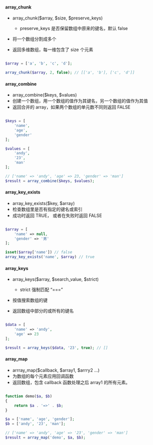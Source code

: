 
#### array_chunk

- array_chunk($array, $size, $preserve_keys)
    - preserve_keys 是否保留数组中原来的键名，默认 false

- 将一个数组分割成多个
- 返回多维数组，每一维包含了 size 个元素

```php

$array = ['a', 'b', 'c', 'd'];

array_chunk($array, 2, false); // [['a', 'b'], ['c', 'd']]

```

#### array_combine

- array_combine($keys, $values)
- 创建一个数组，用一个数组的值作为其键名，另一个数组的值作为其值
- 返回合并的 array，如果两个数组的单元数不同则返回 FALSE

```php

$keys = [
    'name',
    'age',
    'gender'
];

$values = [
    'andy',
    '23',
    'man'
];

// ['name' => 'andy', 'age' => 23, 'gender' => 'man']
$result = array_combine($keys, $values);

```

#### array_key_exists

- array_key_exists($key, $array)
- 检查数组里是否有指定的键名或索引
- 成功时返回 TRUE， 或者在失败时返回 FALSE

```php

$array = [
    'name' => null,
    'gender' => '男'
];

isset($array['name']) // false
array_key_exists('name', $array) // true

```

#### array_keys

- array_keys($array, $search_value, $strict)
    - strict 强制匹配 “===”

- 按值搜索数组的键
- 返回数组中部分的或所有的键名

```php

$data = [
    'name' => 'andy',
    'age' => 23
];

$result = array_keys($data, '23', true); // []

```

#### array_map

- arrray_map($callback, $array1, $arrry2 ...)
- 为数组的每个元素应用回调函数
- 返回数组，包含 callback 函数处理之后 array1 的所有元素。

```php

function demo($a, $b)
{
    return $a . '=>' . $b;
}

$a = ['name', 'age', 'gender'];
$b = ['andy', '23', 'man'];

// ['name' => 'andy', 'age' => '23', 'gender' => 'man']
$result = array_map('demo', $a, $b);

```
